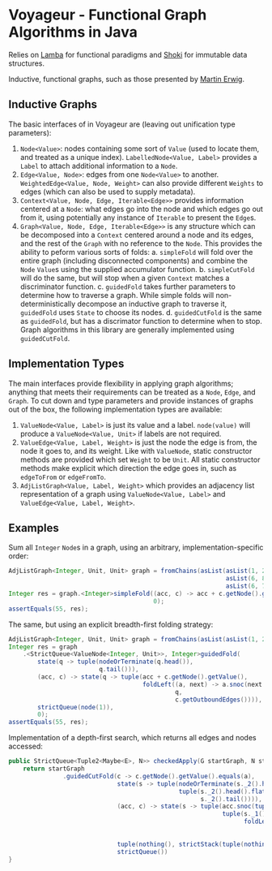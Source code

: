 # Voyageur - Functional Graph Algorithms in Java

Relies on [Lamba](https://github.com/palatable/lambda/) for functional paradigms and
[Shoki](https://github.com/palatable/shoki) for immutable data structures.

Inductive, functional graphs, such as those presented by [Martin Erwig](https://web.engr.oregonstate.edu/~erwig/papers/InductiveGraphs_JFP01.pdf).

## Inductive Graphs

The basic interfaces of in Voyageur are (leaving out unification type parameters):
1. `Node<Value>`: nodes containing some sort of `Value` (used to locate them, and treated as a unique index).
   `LabelledNode<Value, Label>` provides a `Label` to attach additional information to a `Node`.
2. `Edge<Value, Node>`: edges from one `Node<Value>` to another. `WeightedEdge<Value, Node, Weight>` can also provide
   different `Weights` to edges (which can also be used to supply metadata).
3. `Context<Value, Node, Edge, Iterable<Edge>>` provides information centered at a `Node`: what edges go into the node
   and which edges go out from it, using potentially any instance of `Iterable` to present the `Edge`s.
4. `Graph<Value, Node, Edge, Iterable<Edge>>` is any structure which can be decomposed into a `Context` centered around
   a node and its edges, and the rest of the `Graph` with no reference to the `Node`. This provides the ability to
   peform various sorts of folds:
   a. `simpleFold` will fold over the entire graph (including disconnected components) and combine the `Node` `Value`s
   using the supplied accumulator function.
   b. `simpleCutFold` will do the same, but will stop when a given `Context` matches a discriminator function.
   c. `guidedFold` takes further parameters to determine how to traverse a graph. While simple folds will
   non-deterministically decompose an inductive graph to traverse it, `guidedFold` uses `State` to choose its nodes.
   d. `guidedCutFold` is the same as `guidedFold`, but has a discrimator function to determine when to stop. Graph
   algorithms in this library are generally implemented using `guidedCutFold`.

## Implementation Types

The main interfaces provide flexibility in applying graph algorithms; anything that meets their requirements can be
treated as a `Node`, `Edge`, and `Graph`. To cut down and type parameters and provide instances of graphs out of the
box, the following implementation types are available:
1. `ValueNode<Value, Label>` is just its value and a label. `node(value)` will produce a `ValueNode<Value, Unit>` if
   labels are not required.
2. `ValueEdge<Value, Label, Weight>` is just the node the edge is from, the node it goes to, and its weight. Like with
   `ValueNode`, static constructor methods are provided which set `Weight` to be `Unit`. All static constructor methods
   make explicit which direction the edge goes in, such as `edgeToFrom` or `edgeFromTo`.
3. `AdjListGraph<Value, Label, Weight>` which provides an adjacency list representation of a graph using
   `ValueNode<Value, Label>` and `ValueEdge<Value, Label, Weight>`.

## Examples

Sum all `Integer` `Node`s in a graph, using an arbitrary, implementation-specific order:
```java
AdjListGraph<Integer, Unit, Unit> graph = fromChains(asList(asList(1, 2, 3, 4, 5, 6, 9, 10), 
                                                            asList(6, 8), 
                                                            asList(6, 7)));
Integer res = graph.<Integer>simpleFold((acc, c) -> acc + c.getNode().getValue(), 
                                        0);
assertEquals(55, res);
```

The same, but using an explicit breadth-first folding strategy:
```java
AdjListGraph<Integer, Unit, Unit> graph = fromChains(asList(asList(1, 2, 3, 4, 5, 6, 7, 10), asList(6, 8), asList(6, 9)));
Integer res = graph
    .<StrictQueue<ValueNode<Integer, Unit>>, Integer>guidedFold(
        state(q -> tuple(nodeOrTerminate(q.head()),                                   // Terminate the fold if there is nothing left in our queue (i.e. stay only in our starting component)
                         q.tail())),                                                  // Remove the element from the queue once we use it
        (acc, c) -> state(q -> tuple(acc + c.getNode().getValue(),                    // Add the current `Context`'s node value to our accumulator
                                     foldLeft((a, next) -> a.snoc(next.getNodeTo()),  // Add all of the current `Context`s outgoing edges to our queue
                                              q, 
                                              c.getOutboundEdges()))),
        strictQueue(node(1)),                                                         // Use a queue starting at `node(1)` to control how we traverse the graph
        0);                                                                           // Starting accumulator of 0
assertEquals(55, res);
```

Implementation of a depth-first search, which returns all edges and nodes accessed:
```java
public StrictQueue<Tuple2<Maybe<E>, N>> checkedApply(G startGraph, N startNode, A a) {
    return startGraph
               .guidedCutFold(c -> c.getNode().getValue().equals(a),                                 // Stop when we reach a node with value a
                              state(s -> tuple(nodeOrTerminate(s._2().head().fmap(Tuple2::_2)),      // Grab the next node from a stack; terminate if none available
                                               tuple(s._2().head().flatMap(Tuple2::_1),              
                                                     s._2().tail()))),                                
                              (acc, c) -> state(s -> tuple(acc.snoc(tuple(s._1(), c.getNode())),     // Shift the next node with its edge (if it wasn't the first) into a queue
                                                           tuple(s._1(), 
                                                                 foldLeft((s_, next) -> s_.cons(tuple(just(next), next.getNodeTo())),  // Add all the outgoing edges to our stack
                                                                          s._2(), 
                                                                          c.getOutboundEdges())))),
                              tuple(nothing(), strictStack(tuple(nothing(), startNode))),            // Starting stack contains no edge and our starting node
                              strictQueue())                                                         // Accumulator starts as empty queue
}
```
